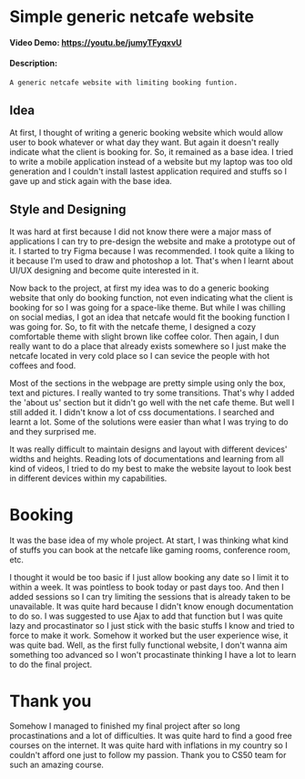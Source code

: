 # Simple generic netcafe website
#### Video Demo:  <https://youtu.be/jumyTFyqxvU>
#### Description:
    A generic netcafe website with limiting booking funtion.

## Idea
At first, I thought of writing a generic booking website which would allow user to book whatever or what day they want. But again it doesn't really indicate what the client is booking for. So, it remained as a base idea. I tried to write a mobile application instead of a website but my laptop was too old generation and I couldn't install lastest application required and stuffs so I gave up and stick again with the base idea.

## Style and Designing
It was hard at first because I did not know there were a major mass of applications I can try to pre-design the website and make a prototype out of it. I started to try Figma because I was recommended. I took quite a liking to it because I'm used to draw and photoshop a lot. That's when I learnt about UI/UX designing and become quite interested in it.

Now back to the project, at first my idea was to do a generic booking website that only do booking function, not even indicating what the client is booking for so I was going for a space-like theme. But while I was chilling on social medias, I got an idea that netcafe would fit the booking function I was going for. So, to fit with the netcafe theme, I designed a cozy comfortable theme with slight brown like coffee color. Then again, I dun really want to do a place that already exists somewhere so I just make the netcafe located in very cold place so I can sevice the people with hot coffees and food.

Most of the sections in the webpage are pretty simple using only the box, text and pictures. I really wanted to try some transitions. That's why I added the 'about us' section but it didn't go well with the net cafe theme. But well I still added it. I didn't know a lot of css documentations. I searched and learnt a lot. Some of the solutions were easier than what I was trying to do and they surprised me.

It was really difficult to maintain designs and layout with different devices' widths and heights. Reading lots of documentations and learning from all kind of videos, I tried to do my best to make the website layout to look best in different devices within my capabilities.

# Booking
It was the base idea of my whole project. At start, I was thinking what kind of stuffs you can book at the netcafe like gaming rooms, conference room, etc.

I thought it would be too basic if I just allow booking any date so I limit it to within a week. It was pointless to book today or past days too. And then I added sessions so I can try limiting the sessions that is already taken to be unavailable. It was quite hard because I didn't know enough documentation to do so. I was suggested to use Ajax to add that function but I was quite lazy and procastinator so I just stick with the basic stuffs I know and tried to force to make it work. Somehow it worked but the user experience wise, it was quite bad. Well, as the first fully functional website, I don't wanna aim something too advanced so I won't procastinate thinking I have a lot to learn to do the final project.

# Thank you
Somehow I managed to finished my final project after so long procastinations and a lot of difficulties. It was quite hard to find a good free courses on the internet. It was quite hard with inflations in my country so I couldn't afford one just to follow my passion. Thank you to CS50 team for such an amazing course.